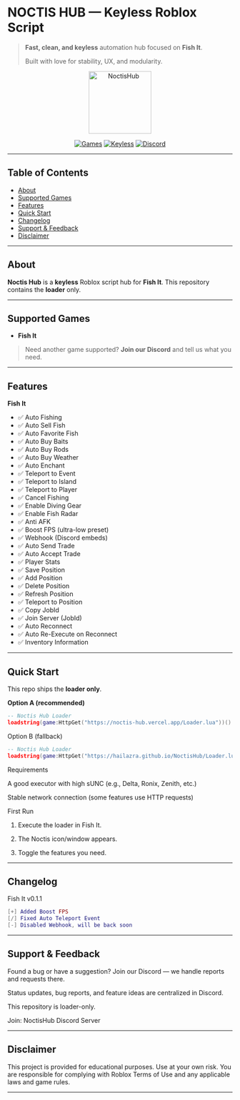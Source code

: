 # NOCTIS HUB — Keyless Roblox Script

> **Fast, clean, and keyless** automation hub focused on **Fish It**.
>
> Built with love for stability, UX, and modularity.

<p align="center">
  <img alt="NoctisHub" src="https://github.com/hailazra/devlogic/blob/main/logo.webp" width="140" />
</p>

<p align="center">
  <a href="#supported-games"><img alt="Games" src="https://img.shields.io/badge/Supported-Fish%20It-1f6feb" /></a>
  <a href="#quick-start"><img alt="Keyless" src="https://img.shields.io/badge/Key-System%3A%20None-10b981" /></a>
  <a href="https://discord.gg/YOUR_INVITE"><img alt="Discord" src="https://img.shields.io/badge/Discord-Join-5865F2" /></a>
</p>

---

## Table of Contents

* [About](#about)
* [Supported Games](#supported-games)
* [Features](#features)
* [Quick Start](#quick-start)
* [Changelog](#changelog)
* [Support & Feedback](#support--feedback)
* [Disclaimer](#disclaimer)

---

## About

**Noctis Hub** is a **keyless** Roblox script hub for **Fish It**. This repository contains the **loader** only.

---

## Supported Games

* **Fish It**

> Need another game supported? **Join our Discord** and tell us what you need.

---

## Features

**Fish It**

* ✅ Auto Fishing
* ✅ Auto Sell Fish
* ✅ Auto Favorite Fish
* ✅ Auto Buy Baits
* ✅ Auto Buy Rods
* ✅ Auto Buy Weather
* ✅ Auto Enchant
* ✅ Teleport to Event
* ✅ Teleport to Island
* ✅ Teleport to Player
* ✅ Cancel Fishing
* ✅ Enable Diving Gear
* ✅ Enable Fish Radar
* ✅ Anti AFK
* ✅ Boost FPS (ultra-low preset)
* ✅ Webhook (Discord embeds)
* ✅ Auto Send Trade
* ✅ Auto Accept Trade
* ✅ Player Stats
* ✅ Save Position
* ✅ Add Position
* ✅ Delete Position
* ✅ Refresh Position
* ✅ Teleport to Position
* ✅ Copy JobId
* ✅ Join Server (JobId)
* ✅ Auto Reconnect
* ✅ Auto Re-Execute on Reconnect
* ✅ Inventory Information

---

## Quick Start

This repo ships the **loader only**.

**Option A (recommended)**

```lua
-- Noctis Hub Loader
loadstring(game:HttpGet("https://noctis-hub.vercel.app/Loader.lua"))()
```
Option B (fallback)

```lua
-- Noctis Hub Loader
loadstring(game:HttpGet("https://hailazra.github.io/NoctisHub/Loader.lua"))()
```
Requirements

A good executor with high sUNC (e.g., Delta, Ronix, Zenith, etc.)

Stable network connection (some features use HTTP requests)


First Run

1. Execute the loader in Fish It.


2. The Noctis icon/window appears.


3. Toggle the features you need.




---

## Changelog

Fish It v0.1.1
```lua
[+] Added Boost FPS
[/] Fixed Auto Teleport Event
[-] Disabled Webhook, will be back soon
```


---

## Support & Feedback

Found a bug or have a suggestion? Join our Discord — we handle reports and requests there.

Status updates, bug reports, and feature ideas are centralized in Discord.

This repository is loader-only.


Join: NoctisHub Discord Server


---

## Disclaimer

This project is provided for educational purposes. Use at your own risk. You are responsible for complying with Roblox Terms of Use and any applicable laws and game rules.

---
